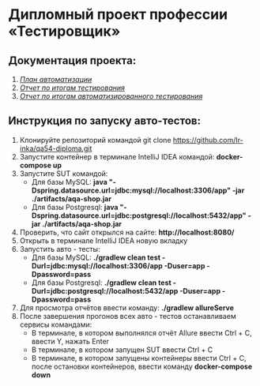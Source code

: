 # Дипломный проект профессии «Тестировщик»

## Документация проекта:
 1. *[План автоматизации](Documentation/Plan.md)*
 2. *[Отчет по итогам тестирования](Documentation/Report.md)*
 3. *[Отчет по итогам автоматизированного тестирования](Documentation/Summary.md)*


## Инструкция по запуску авто-тестов:
1. Клонируйте репозиторий командой git clone https://github.com/Ir-inka/qa54-diploma.git
2. Запустите контейнер в терминале IntelliJ IDEA командой: **docker-compose up** 
3. Запустите SUT командой: 
   * Для базы MySQL: **java "-Dspring.datasource.url=jdbc:mysql://localhost:3306/app" -jar ./artifacts/aqa-shop.jar**
   * Для базы Postgresql: **java "-Dspring.datasource.url=jdbc:postgresql://localhost:5432/app" -jar ./artifacts/aqa-shop.jar**
4. Проверить, что сайт открылся на сайте: **http://localhost:8080/**
5. Открыть в терминале IntelliJ IDEA новую вкладку
6. Запустить авто - тесты:
   * Для базы MySQL: **./gradlew clean test -Durl=jdbc:mysql://localhost:3306/app -Duser=app -Dpassword=pass**
   * Для базы Postgresql: **./gradlew clean test -Durl=jdbc:postgresql://localhost:5432/app -Duser=app -Dpassword=pass**
7. Для просмотра отчётов ввести команду: **./gradlew allureServe**
8. После завершения прогонов всех авто - тестов останавливаем сервисы командами:
   * В терминале, в котором выполнялся отчёт Allure ввести Ctrl + C, ввести Y, нажать Enter
   * В терминале, в котором запущен SUT ввести Ctrl + С
   * В терминале, в котором запущены контейнеры ввести Ctrl + C, после остановки контейнеров, ввести команду **docker-compose down**




        
        
      
